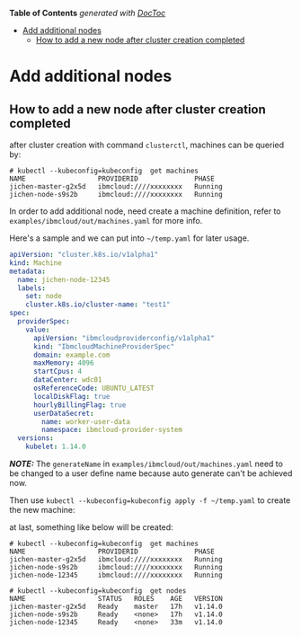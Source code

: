 <!-- START doctoc generated TOC please keep comment here to allow auto update -->
<!-- DON'T EDIT THIS SECTION, INSTEAD RE-RUN doctoc TO UPDATE -->
**Table of Contents**  *generated with [DocToc](https://github.com/thlorenz/doctoc)*

- [Add additional nodes](#add-additional-nodes)
  - [How to add a new node after cluster creation completed](#how-to-add-a-new-node-after-cluster-creation-completed)

<!-- END doctoc generated TOC please keep comment here to allow auto update -->

# Add additional nodes
## How to add a new node after cluster creation completed
after cluster creation with command `clusterctl`, machines can be queried by:
```
# kubectl --kubeconfig=kubeconfig  get machines
NAME                  PROVIDERID              PHASE
jichen-master-g2x5d   ibmcloud:////xxxxxxxx   Running
jichen-node-s9s2b     ibmcloud:////xxxxxxxx   Running
```

In order to add additional node, need create a machine definition,
refer to `examples/ibmcloud/out/machines.yaml` for more info.

Here's a sample and we can put into `~/temp.yaml` for later usage.

```yaml
apiVersion: "cluster.k8s.io/v1alpha1"
kind: Machine
metadata:
  name: jichen-node-12345
  labels:
    set: node
    cluster.k8s.io/cluster-name: "test1"
spec:
  providerSpec:
    value:
      apiVersion: "ibmcloudproviderconfig/v1alpha1"
      kind: "IbmcloudMachineProviderSpec"
      domain: example.com
      maxMemory: 4096
      startCpus: 4
      dataCenter: wdc01
      osReferenceCode: UBUNTU_LATEST
      localDiskFlag: true
      hourlyBillingFlag: true
      userDataSecret:
        name: worker-user-data
        namespace: ibmcloud-provider-system
  versions:
    kubelet: 1.14.0
```

***NOTE:*** The `generateName` in `examples/ibmcloud/out/machines.yaml` need to be changed
to a user define name because auto generate can't be achieved now.

Then use `kubectl --kubeconfig=kubeconfig apply -f ~/temp.yaml` to create the new machine:

at last, something like below will be created:

```
# kubectl --kubeconfig=kubeconfig  get machines
NAME                  PROVIDERID              PHASE
jichen-master-g2x5d   ibmcloud:////xxxxxxxx   Running
jichen-node-s9s2b     ibmcloud:////xxxxxxxx   Running
jichen-node-12345     ibmcloud:////xxxxxxxx   Running

# kubectl --kubeconfig=kubeconfig  get nodes
NAME                  STATUS   ROLES    AGE   VERSION
jichen-master-g2x5d   Ready    master   17h   v1.14.0
jichen-node-s9s2b     Ready    <none>   17h   v1.14.0
jichen-node-12345     Ready    <none>   33m   v1.14.0
```
